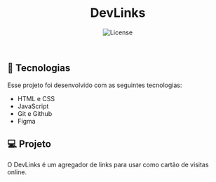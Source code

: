 <h1 align="center"> DevLinks </h1>
<p align="center">
  <img alt="License" src="https://img.shields.io/static/v1?label=license&message=MIT&color=49AA26&labelColor=000000">
</p>
<br>

## 🚀 Tecnologias

Esse projeto foi desenvolvido com as seguintes tecnologias:
- HTML e CSS
- JavaScript
- Git e Github
- Figma
  
## 💻 Projeto

O DevLinks é um agregador de links para usar como cartão de visitas online.

